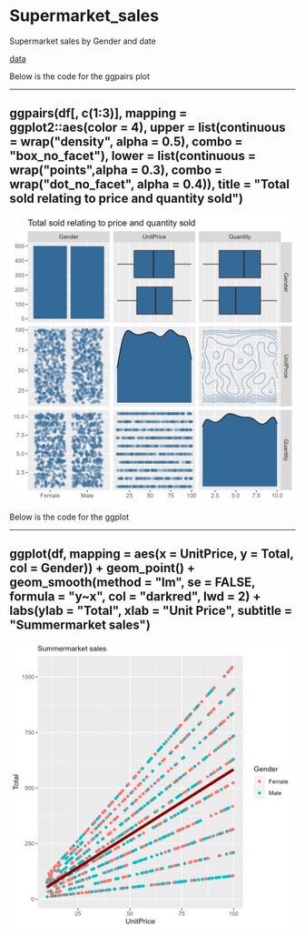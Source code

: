 # Supermarket_sales
Supermarket sales by Gender and date

[data](https://raw.githubusercontent.com/NicJC/Supermarket_sales/main/supermarket_sales.csv)

Below is the code for the ggpairs plot

---
ggpairs(df[, c(1:3)], 
mapping = ggplot2::aes(color = 4), 
upper = list(continuous = wrap("density",
alpha = 0.5), 
combo = "box_no_facet"), 
lower = list(continuous = wrap("points",alpha = 0.3), 
combo = wrap("dot_no_facet", 
alpha = 0.4)), 
title = "Total sold relating to price and quantity sold")
---

![alt text](https://github.com/NicJC/Supermarket_sales/blob/main/ggpairs.png)

Below is the code for the ggplot

---
ggplot(df, mapping = aes(x = UnitPrice, y = Total, col = Gender)) + 
geom_point() +
  geom_smooth(method = "lm", se = FALSE, formula = "y~x", col = "darkred", lwd = 2) +  
  labs(ylab = "Total", xlab = "Unit Price", subtitle = "Summermarket sales")
---


![alt text](https://github.com/NicJC/Supermarket_sales/blob/main/Summermarket%20sales.png)
